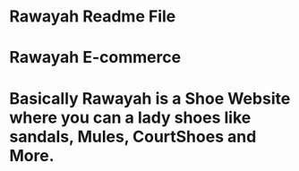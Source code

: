 # Rawayah Readme File
# Rawayah E-commerce
# Basically Rawayah is a Shoe Website where you can a lady shoes like sandals, Mules, CourtShoes and More.